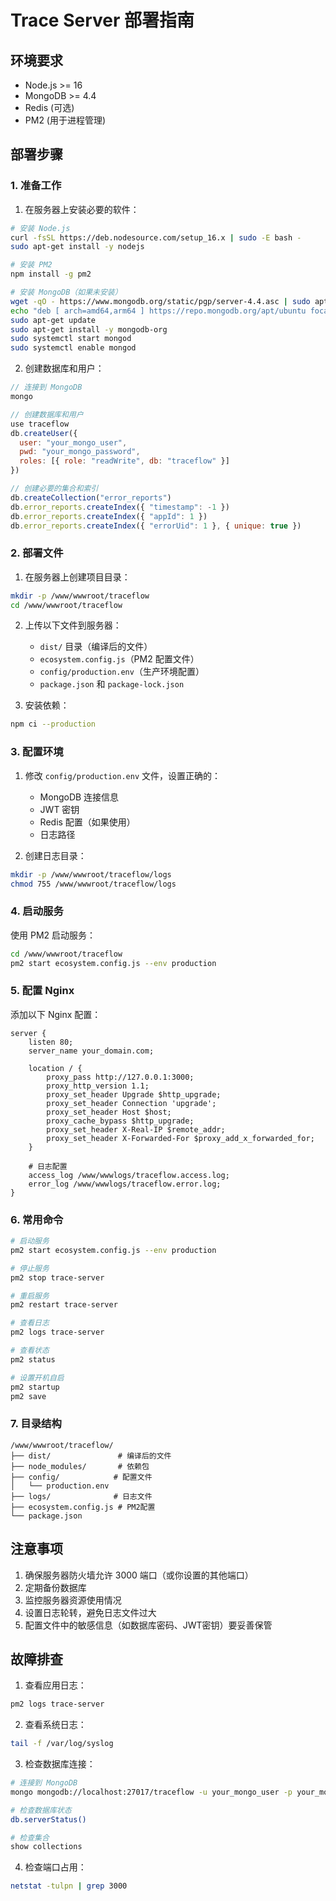 # Trace Server 部署指南

## 环境要求

- Node.js >= 16
- MongoDB >= 4.4
- Redis (可选)
- PM2 (用于进程管理)

## 部署步骤

### 1. 准备工作

1. 在服务器上安装必要的软件：

```bash
# 安装 Node.js
curl -fsSL https://deb.nodesource.com/setup_16.x | sudo -E bash -
sudo apt-get install -y nodejs

# 安装 PM2
npm install -g pm2

# 安装 MongoDB（如果未安装）
wget -qO - https://www.mongodb.org/static/pgp/server-4.4.asc | sudo apt-key add -
echo "deb [ arch=amd64,arm64 ] https://repo.mongodb.org/apt/ubuntu focal/mongodb-org/4.4 multiverse" | sudo tee /etc/apt/sources.list.d/mongodb-org-4.4.list
sudo apt-get update
sudo apt-get install -y mongodb-org
sudo systemctl start mongod
sudo systemctl enable mongod
```

2. 创建数据库和用户：

```javascript
// 连接到 MongoDB
mongo

// 创建数据库和用户
use traceflow
db.createUser({
  user: "your_mongo_user",
  pwd: "your_mongo_password",
  roles: [{ role: "readWrite", db: "traceflow" }]
})

// 创建必要的集合和索引
db.createCollection("error_reports")
db.error_reports.createIndex({ "timestamp": -1 })
db.error_reports.createIndex({ "appId": 1 })
db.error_reports.createIndex({ "errorUid": 1 }, { unique: true })
```

### 2. 部署文件

1. 在服务器上创建项目目录：

```bash
mkdir -p /www/wwwroot/traceflow
cd /www/wwwroot/traceflow
```

2. 上传以下文件到服务器：

   - `dist/` 目录（编译后的文件）
   - `ecosystem.config.js`（PM2 配置文件）
   - `config/production.env`（生产环境配置）
   - `package.json` 和 `package-lock.json`

3. 安装依赖：

```bash
npm ci --production
```

### 3. 配置环境

1. 修改 `config/production.env` 文件，设置正确的：

   - MongoDB 连接信息
   - JWT 密钥
   - Redis 配置（如果使用）
   - 日志路径

2. 创建日志目录：

```bash
mkdir -p /www/wwwroot/traceflow/logs
chmod 755 /www/wwwroot/traceflow/logs
```

### 4. 启动服务

使用 PM2 启动服务：

```bash
cd /www/wwwroot/traceflow
pm2 start ecosystem.config.js --env production
```

### 5. 配置 Nginx

添加以下 Nginx 配置：

```nginx
server {
    listen 80;
    server_name your_domain.com;

    location / {
        proxy_pass http://127.0.0.1:3000;
        proxy_http_version 1.1;
        proxy_set_header Upgrade $http_upgrade;
        proxy_set_header Connection 'upgrade';
        proxy_set_header Host $host;
        proxy_cache_bypass $http_upgrade;
        proxy_set_header X-Real-IP $remote_addr;
        proxy_set_header X-Forwarded-For $proxy_add_x_forwarded_for;
    }

    # 日志配置
    access_log /www/wwwlogs/traceflow.access.log;
    error_log /www/wwwlogs/traceflow.error.log;
}
```

### 6. 常用命令

```bash
# 启动服务
pm2 start ecosystem.config.js --env production

# 停止服务
pm2 stop trace-server

# 重启服务
pm2 restart trace-server

# 查看日志
pm2 logs trace-server

# 查看状态
pm2 status

# 设置开机自启
pm2 startup
pm2 save
```

### 7. 目录结构

```
/www/wwwroot/traceflow/
├── dist/               # 编译后的文件
├── node_modules/       # 依赖包
├── config/            # 配置文件
│   └── production.env
├── logs/              # 日志文件
├── ecosystem.config.js # PM2配置
└── package.json
```

## 注意事项

1. 确保服务器防火墙允许 3000 端口（或你设置的其他端口）
2. 定期备份数据库
3. 监控服务器资源使用情况
4. 设置日志轮转，避免日志文件过大
5. 配置文件中的敏感信息（如数据库密码、JWT密钥）要妥善保管

## 故障排查

1. 查看应用日志：

```bash
pm2 logs trace-server
```

2. 查看系统日志：

```bash
tail -f /var/log/syslog
```

3. 检查数据库连接：

```bash
# 连接到 MongoDB
mongo mongodb://localhost:27017/traceflow -u your_mongo_user -p your_mongo_password

# 检查数据库状态
db.serverStatus()

# 检查集合
show collections
```

4. 检查端口占用：

```bash
netstat -tulpn | grep 3000
```
